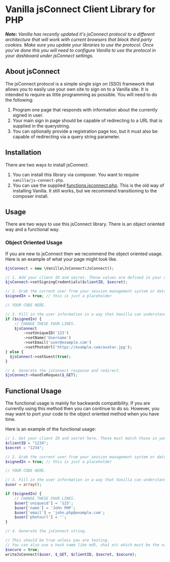 # Vanilla jsConnect Client Library for PHP #

_**Note:** Vanilla has recently updated it's jsConnect protocol to a different architecture that will work with current browsers that block third party cookies. Make sure you update your libraries to use the protocol. Once you've done this you will need to configure Vanilla to use the protocol in your dashboard under jsConnect settings._

## About jsConnect

The jsConnect protocol is a simple single sign on (SSO) framework that allows you to easily use your own site to sign on to a Vanilla site. It is intended to require as little programming as possible. You will need to do the following:

1. Program one page that responds with information about the currently signed in user.
2. Your main sign in page should be capable of redirecting to a URL that is supplied in the querystring.
3. You can optionally provide a registration page too, but it must also be capable of redirecting via a query string parameter.

## Installation

There are two ways to install jsConnect.

1. You can install this library via composer. You want to require `vanilla/js-connect-php`.
2. You can use the supplied [functions.jsconnect.php](./dist/functions.jsconnect.php). This is the old way of installing Vanilla. It still works, but we recommend transitioning to the composer install.

## Usage

There are two ways to use this jsConnect library. There is an object oriented way and a functional way.

### Object Oriented Usage

If you are new to jsConnect then we recommend the object oriented usage. Here is an example of what your page might look like.

```php
$jsConnect = new \Vanilla\JsConnect\JsConnect();

// 1. Add your client ID and secret. These values are defined in your dashboard.
$jsConnect->setSigningCredentials($clientID, $secret);

// 2. Grab the current user from your session management system or database here.
$signedIn = true; // this is just a placeholder

// YOUR CODE HERE.

// 3. Fill in the user information in a way that Vanilla can understand.
if ($signedIn) {
    // CHANGE THESE FOUR LINES.
  	$jsConnect
        ->setUniqueID('123')
      	->setName('Username')
      	->setEmail('user@example.com')
      	->setPhotoUrl('https://example.com/avatar.jpg');
} else {
  $jsConnect->setGuest(true);
}

// 4. Generate the jsConnect response and redirect.
$jsConnect->handleReques($_GET);

```

## Functional Usage

The functional usage is mainly for backwards compatibility. If you are currently using this method then you can continue to do so. However, you may want to port your code to the object oriented method when you have time.

Here is an example of the functional usage:

```php
// 1. Get your client ID and secret here. These must match those in your jsConnect settings.
$clientID = "1234";
$secret = "1234";

// 2. Grab the current user from your session management system or database here.
$signedIn = true; // this is just a placeholder

// YOUR CODE HERE.

// 3. Fill in the user information in a way that Vanilla can understand.
$user = array();

if ($signedIn) {
    // CHANGE THESE FOUR LINES.
    $user['uniqueid'] = '123';
    $user['name'] = 'John PHP';
    $user['email'] = 'john.php@example.com';
    $user['photourl'] = '';
}

// 4. Generate the jsConnect string.

// This should be true unless you are testing.
// You can also use a hash name like md5, sha1 etc which must be the name as the connection settings in Vanilla.
$secure = true;
writeJsConnect($user, $_GET, $clientID, $secret, $secure);
```